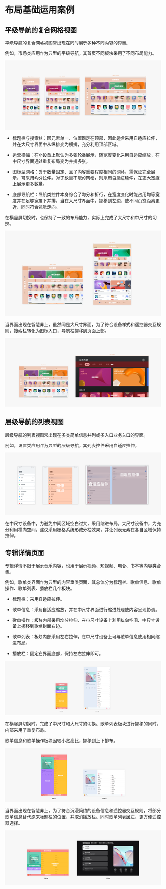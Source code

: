 # 布局基础运用案例


## 平级导航的复合网格视图

平级导航的复合网格视图常出现在同时展示多种不同内容的界面。

例如，市场类应用作为典型的平级导航，其首页不同板块采用了不同布局能力。

![一多-布局1](figures/一多-布局1.png)

- 标题栏与搜索栏：因元素单一、位置固定在顶部，因此适合采用自适应拉伸，并在大尺寸界面中从纵排变为横排，充分利用顶部区域。

- 运营横幅：在小设备上默认为多张轮播展示，随宽度变化采用自适应缩放，在中尺寸界面通过重复布局变为并排多张。

- 图标型网格：对于数量固定、且子内容重要程度相同的网格，需保证完全展示，可采用均分拉伸。对于数量不限的网格，则采用自适应延伸，在更大宽度上展示更多数量。

- 底部导航栏：导航类控件本身综合了均分和折行，在宽度变化时能占用均等宽度并在足够宽度下并排，当在大尺寸界面中，挪移到左边，使不同页签距离更近、同时符合视觉走向。

在横竖屏切换时，也保持了一致的布局能力，实际上完成了大尺寸和中尺寸的切换。

![一多-布局2](figures/一多-布局2.png)

当界面出现在智慧屏上，虽然同是大尺寸界面，为了符合设备样式和遥控器交互规则，搜索栏转化为图标入口，导航栏挪移到页面上部。

![一多-布局3](figures/一多-布局3.png)


## 层级导航的列表视图

层级导航的列表视图常出现在多类简单信息并列或多入口业务入口的界面。

例如，设置类应用作为典型的层级导航，其列表控件采用自适应拉伸。

![布局基础案例-层级导航-设置](figures/布局基础案例-层级导航-设置.png)

在中尺寸设备中，为避免中间区域空白过大，采用缩进布局，大尺寸设备中，为充分利用横向空间，建议采用栅格系统形成分栏效果，并让列表元素在各自区域保持拉伸。


## 专辑详情页面

专辑详情不限于展示音乐内容，也用于展示视频、短视频、电台、书本等内容类合集。

例如，歌单类界面作为典型的内容垂类页面，其总体分为标题栏、歌单信息、歌单操作、歌单列表、播放栏几个板块。

- 标题栏：采用自适应拉伸。

- 歌单信息：采用自适应缩放，并在中尺寸界面进行缩进处理使内容呈现协调。

- 歌单操作：板块内部采用均分拉伸，在小尺寸设备上利用纵向空间、中尺寸设备上挪移到歌单封面右边。

- 歌单列表：板块内部采用左右拉伸，在中尺寸设备上可与歌单信息使用相同缩进布局。

- 播放栏：固定在界面底部，保持左右拉伸即可。

![页面布局-布局基础案例-歌单详情页面布局能力360-800vp](figures/页面布局-布局基础案例-歌单详情页面布局能力360-800vp.png)

在横竖屏切换时，完成了中尺寸和大尺寸的切换。歌单列表板块进行挪移的同时，内部采用了重复布局。

歌单信息和歌单操作板块因较小宽高比，挪移到上下排布。

![页面布局-布局基础案例-歌单详情页面布局能力800-1280vp](figures/页面布局-布局基础案例-歌单详情页面布局能力800-1280vp.png)

当界面出现在智慧屏上，为了符合沉浸简约的设备信息和遥控器交互规则，将部分歌单信息替代原来标题栏的位置，并取消播放栏。同时歌单列表居左，更方便遥控器选择。

![页面布局-布局基础案例-歌单详情页面布局能力1280-1920vp](figures/页面布局-布局基础案例-歌单详情页面布局能力1280-1920vp.png)
